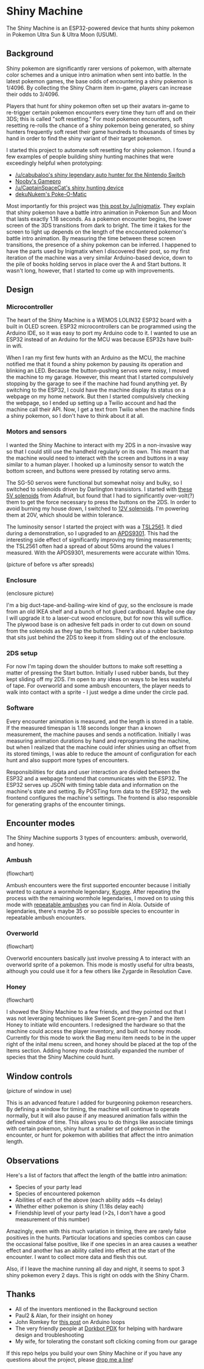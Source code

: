 # Shiny Machine

The Shiny Machine is an ESP32-powered device that hunts shiny pokemon in Pokemon Ultra Sun & Ultra Moon (USUM).

## Background

Shiny pokemon are significantly rarer versions of pokemon, with alternate color schemes and a unique intro animation when sent into battle. In the latest pokemon games, the base odds of encountering a shiny pokemon is 1/4096. By collecting  the Shiny Charm item in-game, players can increase their odds to 3/4096.

Players that hunt for shiny pokemon often set up their avatars in-game to re-trigger certain pokemon encounters every time they turn off and on their 3DS; this is called "soft resetting." For most pokemon encounters, soft resetting re-rolls the chance of a shiny pokemon being generated, so shiny hunters frequently soft reset their game hundreds to thousands of times by hand in order to find the shiny variant of their target pokemon.

I started this project to automate soft resetting for shiny pokemon. I found a few examples of people building shiny hunting machines that were exceedingly helpful when prototyping:

- [/u/cabubaloo's shiny legendary auto hunter for the Nintendo Switch](https://old.reddit.com/r/ShinyPokemon/comments/aauks9/lgpe_shiny_legendary_auto_hunter_i_have_gotten/)
- [Nooby's Gamepro](https://www.noobysgamepro.com/)
- [/u/CaptainSpaceCat's shiny hunting device](https://www.reddit.com/r/pokemon/comments/7g6zbl/automatic_shiny_hunting_device/)
- [dekuNukem's Poke-O-Matic](https://www.youtube.com/watch?v=jyJPsZc-QTM)

Most importantly for this project was [this post by /u/Inigmatix](https://old.reddit.com/r/ShinyPokemon/comments/8igm15/talkobservation_from_making_a_shiny_resetting/). They explain that shiny pokemon have a battle intro animation in Pokemon Sun and Moon that lasts exactly 1.18 seconds. As a pokemon encounter begins, the lower screen of the 3DS transitions from dark to bright. The time it takes for the screen to light up depends on the length of the encountered pokemon's battle intro animation. By measuring the time between these screen transitions, the presence of a shiny pokemon can be inferred. I happened to have the parts used by Inigmatix when I discovered their post, so my first iteration of the machine was a very similar Arduino-based device, down to the pile of books holding servos in place over the A and Start buttons. It wasn't long, however, that I started to come up with improvements.

## Design

### Microcontroller

The heart of the Shiny Machine is a WEMOS LOLIN32 ESP32 board with a built in OLED screen. ESP32 microcontrollers can be programmed using the Arduino IDE, so it was easy to port my Arduino code to it. I wanted to use an ESP32 instead of an Arduino for the MCU was because ESP32s have built-in wifi.

When I ran my first few hunts with an Arduino as the MCU, the machine notified me that it found a shiny pokemon by pausing its operation and blinking an LED. Because the button-pushing servos were noisy, I moved the machine to my garage. However, this meant that I started compulsively stopping by the garage to see if the machine had found anything yet. By switching to the ESP32, I could have the machine display its status on a webpage on my home network. But then I started compulsively checking the webpage, so I ended up setting up a Twilio account and had the machine call their API. Now, I get a text from Twilio when the machine finds a shiny pokemon, so I don't have to think about it at all.

### Motors and sensors

I wanted the Shiny Machine to interact with my 2DS in a non-invasive way so that I could still use the handheld regularly on its own. This meant that the machine would need to interact with the screen and buttons in a way similar to a human player. I hooked up a luminosity sensor to watch the bottom screen, and buttons were pressed by rotating servo arms.

The SG-50 servos were functional but somewhat noisy and bulky, so I switched to solenoids driven by Darlington transistors. I started with [these 5V solenoids](https://www.adafruit.com/product/2776) from Adafruit, but found that I had to significantly over-volt(?) them to get the force necessary to press the buttons on the 2DS. In order to avoid burning my house down, I switched to [12V solenoids](https://www.adafruit.com/product/412). I'm powering them at 20V, which should be within tolerance.

The luminosity sensor I started the project with was a [TSL2561](https://www.sparkfun.com/products/retired/12055). It died during a demonstration, so I upgraded to an [APDS9301](https://www.sparkfun.com/products/14350). This had the interesting side effect of significantly improving my timing measurements; the TSL2561 often had a spread of about 50ms around the values I measured. With the APDS9301, mesurements were accurate within 10ms.

(picture of before vs after spreads)

### Enclosure

(enclosure picture)

I'm a big duct-tape-and-bailing-wire kind of guy, so the enclosure is made from an old IKEA shelf and a bunch of hot glued cardboard. Maybe one day I will upgrade it to a laser-cut wood enclosure, but for now this will suffice. The plywood base is on adhesive felt pads in order to cut down on sound from the solenoids as they tap the buttons. There's also a rubber backstop that sits just behind the 2DS to keep it from sliding out of the enclosure.

### 2DS setup

For now I'm taping down the shoulder buttons to make soft resetting a matter of pressing the Start button. Initially I used rubber bands, but they kept sliding off my 2DS. I'm open to any ideas on ways to be less wasteful of tape. For overworld and some ambush encounters, the player needs to walk into contact with a sprite - I just wedge a dime under the circle pad.

### Software

Every encounter animation is measured, and the length is stored in a table. If the measured timespan is 1.18 seconds longer than a known measurement, the machine pauses and sends a notification. Initially I was measuring animation durations by hand and reprogramming the machine, but when I realized that the machine could infer shinies using an offset from its stored timings, I was able to reduce the amount of configuration for each hunt and also support more types of encounters.

Responsibilities for data and user interaction are divided between the ESP32 and a webpage frontend that communicates with the ESP32. The ESP32 serves up JSON with timing table data and information on the machine's state and setting. By POSTing form data to the ESP32, the web frontend configures the machine's settings. The frontend is also responsible for generating graphs of the encounter timings.

## Encounter modes

The Shiny Machine supports 3 types of encounters: ambush, overworld, and honey.

### Ambush

(flowchart)

Ambush encounters were the first supported encounter because I initially wanted to capture a wormhole legendary, [Kyogre](https://twitter.com/Hypothete/status/1134536299090604032). After repeating the process with the remaining wormhole legendaries, I moved on to using this mode with [repeatable ambushes](https://bulbapedia.bulbagarden.net/wiki/Ambush_encounter#Introduced_in_Sun_and_Moon) you can find in Alola. Outside of legendaries, there's maybe 35 or so possible species to encounter in repeatable ambush encounters.

### Overworld

(flowchart)

Overworld encounters basically just involve pressing A to interact with an overworld sprite of a pokemon. This mode is mostly useful for ultra beasts, although you could use it for a few others like Zygarde in Resolution Cave.

### Honey

(flowchart)

I showed the Shiny Machine to a few friends, and they pointed out that I was not leveraging techniques like Sweet Scent pre-gen 7 and the item Honey to initiate wild encounters. I redesigned the hardware so that the machine could access the player inventory, and built out honey mode. Currently for this mode to work the Bag menu item needs to be in the upper right of the inital menu screen, and honey should be placed at the top of the Items section. Adding honey mode drastically expanded the number of species that the Shiny Machine could hunt.

## Window controls

(picture of window in use)

This is an advanced feature I added for burgeoning pokemon researchers. By defining a window for timing, the machine will continue to operate normally, but it will also pause if any measured animation falls within the defined window of time. This allows you to do things like associate timings with certain pokemon, shiny hunt a smaller set of pokemon in the encounter, or hunt for pokemon with abilities that affect the intro animation length.

## Observations

Here's a list of factors that affect the length of the battle intro animation:

- Species of your party lead
- Species of encountered pokemon
- Abilities of each of the above (each ability adds ~4s delay)
- Whether either pokemon is shiny (1.18s delay each)
- Friendship level of your party lead (>2s, I don't have a good measurement of this number)

Amazingly, even with this much variation in timing, there are rarely false positives in the hunts. Particular locations and species combos can cause the occasional false positive, like if one species in an area causes a weather effect and another has an ability called into effect at the start of the encounter. I want to collect more data and flesh this out.

Also, if I leave the machine running all day and night, it seems to spot 3 shiny pokemon every 2 days. This is right on odds with the Shiny Charm.

## Thanks

- All of the inventors mentioned in the Background section
- Paul2 & Alan, for their insight on honey
- John Romkey for [this post](https://romkey.com/2018/07/30/stop-the-loop-insanity/) on Arduino loops
- The very friendly people at [Dorkbot PDX](https://dorkbotpdx.org/) for helping with hardware design and troubleshooting
- My wife, for tolerating the constant soft clicking coming from our garage

If this repo helps you build your own Shiny Machine or if you have any questions about the project, please [drop me a line](mailto:duncan@hypothete.com)!
